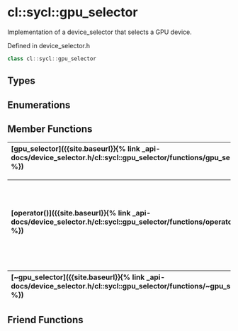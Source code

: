 ---
---
# cl::sycl::gpu_selector

Implementation of a device_selector that selects a GPU device. 

Defined in device_selector.h

```cpp
class cl::sycl::gpu_selector
```

## Types

## Enumerations

## Member Functions

| [gpu_selector]({{site.baseurl}}{% link _api-docs/device_selector.h/cl::sycl::gpu_selector/functions/gpu_selector/index.md %}) | Default constructor.  |
| :--- | :--- |

| [operator()]({{site.baseurl}}{% link _api-docs/device_selector.h/cl::sycl::gpu_selector/functions/operator()/index.md %}) | Overload that scores GPUs positive if they have SPIR support.  |
| :--- | :--- |

| [~gpu_selector]({{site.baseurl}}{% link _api-docs/device_selector.h/cl::sycl::gpu_selector/functions/~gpu_selector/index.md %}) | Empty destructor.  |
| :--- | :--- |


## Friend Functions

